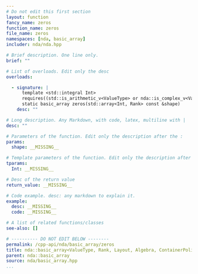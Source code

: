 ```yaml
---
# Do not edit this first section
layout: function
fancy_name: zeros
function_name: zeros
file_name: zeros
namespaces: [nda, basic_array]
includer: nda/nda.hpp

# Brief description. One line only.
brief: ""

# List of overloads. Edit only the desc
overloads:

  - signature: |
      template <std::integral Int>
      requires((std::is_arithmetic_v<ValueType> or nda::is_complex_v<ValueType>))
      static basic_array zeros(std::array<Int, Rank> const &shape)
    desc: ""

# Long description. Any Markdown, with code, latex, multiline with |
desc: ""

# Parameters of the function. Edit only the description after the :
params:
  shape: __MISSING__

# Template parameters of the function. Edit only the description after the :
tparams:
  Int: __MISSING__

# Desc of the return value
return_value: __MISSING__

# Code example. desc: any markdown to explain it.
example:
  desc: __MISSING__
  code: __MISSING__

# A list of related functions/classes
see-also: []

# ---------- DO NOT EDIT BELOW --------
permalink: /cpp-api/nda/basic_array/zeros
title: nda::basic_array<ValueType, Rank, Layout, Algebra, ContainerPolicy>::zeros
parent: nda::basic_array
source: nda/basic_array.hpp
...
```



